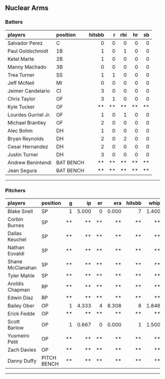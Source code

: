 ## Nuclear Arms

### Batters

 
|players             |position  | hitsbb|  r| rbi| hr| sb| 
|:-------------------|:---------|------:|--:|---:|--:|--:| 
|Salvador Perez      |C         |      0|  0|   0|  0|  0| 
|Paul Goldschmidt    |1B        |      1|  0|   1|  0|  0| 
|Ketel Marte         |2B        |      1|  0|   0|  0|  0| 
|Manny Machado       |3B        |      0|  0|   0|  0|  0| 
|Trea Turner         |SS        |      1|  1|   0|  0|  0| 
|Jeff McNeil         |MI        |      0|  0|   0|  0|  0| 
|Jeimer Candelario   |CI        |      3|  0|   0|  0|  0| 
|Chris Taylor        |OF        |      3|  1|   0|  0|  0| 
|Kyle Tucker         |OF        |     **| **|  **| **| **| 
|Lourdes Gurriel Jr. |OF        |      1|  0|   1|  0|  0| 
|Michael Brantley    |OF        |      2|  0|   0|  0|  0| 
|Alec Bohm           |DH        |      1|  0|   0|  0|  0| 
|Bryan Reynolds      |DH        |      2|  0|   2|  0|  0| 
|Cesar Hernandez     |DH        |      2|  0|   0|  0|  0| 
|Justin Turner       |DH        |      3|  0|   0|  0|  0| 
|Andrew Benintendi   |BAT BENCH |     **| **|  **| **| **| 
|Jean Segura         |BAT BENCH |     **| **|  **| **| **| 


* * *

### Pitchers

 
|players          |position    |  g|    ip| er|   era| hitsbb|  whip| so|  w| sv| 
|:----------------|:-----------|--:|-----:|--:|-----:|------:|-----:|--:|--:|--:| 
|Blake Snell      |SP          |  1| 5.000|  0| 0.000|      7| 1.400|  5|  1|  0| 
|Corbin Burnes    |SP          | **|    **| **|    **|     **|    **| **| **| **| 
|Dallas Keuchel   |SP          | **|    **| **|    **|     **|    **| **| **| **| 
|Nathan Eovaldi   |SP          | **|    **| **|    **|     **|    **| **| **| **| 
|Shane McClanahan |SP          | **|    **| **|    **|     **|    **| **| **| **| 
|Tyler Mahle      |SP          | **|    **| **|    **|     **|    **| **| **| **| 
|Aroldis Chapman  |RP          | **|    **| **|    **|     **|    **| **| **| **| 
|Edwin Diaz       |RP          | **|    **| **|    **|     **|    **| **| **| **| 
|Bailey Ober      |OP          |  1| 4.333|  4| 8.308|      8| 1.846|  2|  0|  0| 
|Erick Fedde      |OP          | **|    **| **|    **|     **|    **| **| **| **| 
|Scott Barlow     |OP          |  1| 0.667|  0| 0.000|      1| 1.500|  0|  0|  0| 
|Yusmeiro Petit   |OP          | **|    **| **|    **|     **|    **| **| **| **| 
|Zach Davies      |OP          | **|    **| **|    **|     **|    **| **| **| **| 
|Danny Duffy      |PITCH BENCH | **|    **| **|    **|     **|    **| **| **| **| 


* * *


